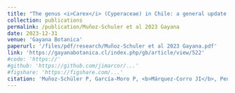 ```yaml
---
title: "The genus <i>Carex</i> (Cyperaceae) in Chile: a general update of its knowledge, with an identification key"
collection: publications
permalink: /publication/Muñoz-Schuler et al 2023 Gayana
date: 2023-12-31
venue: 'Gayana Botanica'
paperurl: '/files/pdf/research/Muñoz-Schuler et al 2023 Gayana.pdf'
link: 'https://gayanabotanica.cl/index.php/gb/article/view/522'
#code: 'https://'
#github: 'https://github.com/jimarcor/...'
#figshare: 'https://figshare.com/...'
citation: 'Muñoz-Schüler P, García-Moro P, <b>Márquez-Corro JI</b>, Penneckamp D, Sanz-Arnal M, Martín-Bravo S, Jiménez-Mejías P. 2023. &quot;The genus <i>Carex</i> (Cyperaceae) in Chile: a general update of its knowledge, with an identification key&quot; <i>Gayana Botanica</i> 80: 103-132.'
---
```

